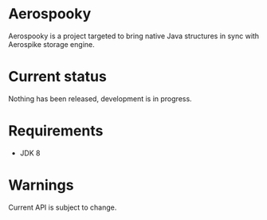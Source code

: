 # Aerospooky

Aerospooky is a project targeted to bring native Java structures in sync
with Aerospike storage engine.

# Current status

Nothing has been released, development is in progress.

# Requirements

- JDK 8

# Warnings

Current API is subject to change.